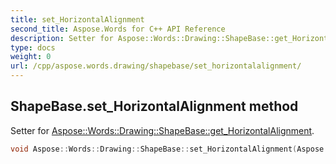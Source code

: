 ```yaml
---
title: set_HorizontalAlignment
second_title: Aspose.Words for C++ API Reference
description: Setter for Aspose::Words::Drawing::ShapeBase::get_HorizontalAlignment. 
type: docs
weight: 0
url: /cpp/aspose.words.drawing/shapebase/set_horizontalalignment/
---
```

## ShapeBase.set_HorizontalAlignment method


Setter for [Aspose::Words::Drawing::ShapeBase::get_HorizontalAlignment](./get_horizontalalignment/).

```cpp
void Aspose::Words::Drawing::ShapeBase::set_HorizontalAlignment(Aspose::Words::Drawing::HorizontalAlignment value)
```

